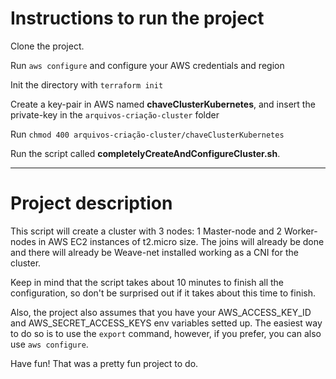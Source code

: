# Instructions to run the project

Clone the project.

Run `aws configure` and configure your AWS credentials and region

Init the directory with `terraform init`

Create a key-pair in AWS named **chaveClusterKubernetes**, and insert the private-key in the `arquivos-criação-cluster` folder

Run `chmod 400 arquivos-criação-cluster/chaveClusterKubernetes`

Run the script called **completelyCreateAndConfigureCluster.sh**. 

---------------------------------------------------------------------------

# Project description 

This script will create a cluster with 3 nodes: 1 Master-node and 2 Worker-nodes in AWS EC2 instances of t2.micro size. The joins will already be done and there will already be Weave-net installed working as a CNI for the cluster.

Keep in mind that the script takes about 10 minutes to finish all the configuration, so don't be surprised out if it takes about this time to finish.

Also, the project also assumes that you have your AWS_ACCESS_KEY_ID and AWS_SECRET_ACCESS_KEYS env variables setted up. The easiest way to do so is to use the `export` command, however, if you prefer, you can also use `aws configure`.

Have fun! That was a pretty fun project to do.

